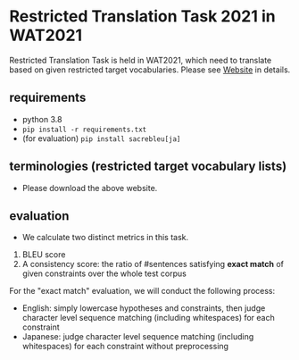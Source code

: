 # Restricted Translation Task 2021 in WAT2021

Restricted Translation Task is held in WAT2021, which need to translate based on given restricted target vocabularies. Please see [Website](https://sites.google.com/view/restricted-translation-task/top?authuser=0) in details.

## requirements
- python 3.8
- `pip install -r requirements.txt`
- (for evaluation) `pip install sacrebleu[ja]`

## terminologies (restricted target vocabulary lists)
- Please download the above website.

## evaluation
- We calculate two distinct metrics in this task.
1. BLEU score
2. A consistency score: the ratio of #sentences satisfying **exact match** of given constraints over the whole test corpus

For the "exact match" evaluation, we will conduct the following process:

- English: simply lowercase hypotheses and constraints, then judge character level sequence matching (including whitespaces) for each constraint
- Japanese: judge character level sequence matching (including whitespaces) for each constraint without preprocessing
